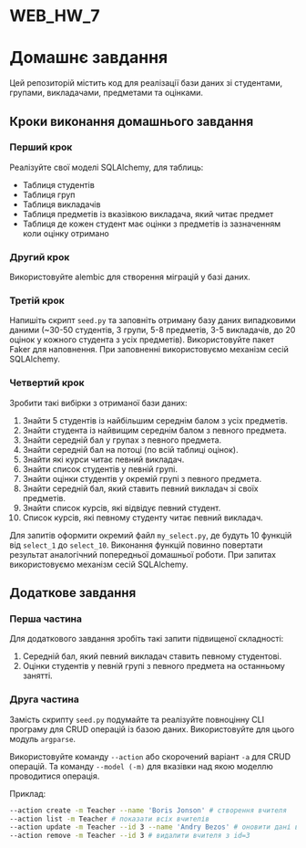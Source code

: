 # WEB_HW_7
# Домашнє завдання

Цей репозиторій містить код для реалізації бази даних зі студентами, групами, викладачами, предметами та оцінками.

## Кроки виконання домашнього завдання

### Перший крок

Реалізуйте свої моделі SQLAlchemy, для таблиць:

- Таблиця студентів
- Таблиця груп
- Таблиця викладачів
- Таблиця предметів із вказівкою викладача, який читає предмет
- Таблиця де кожен студент має оцінки з предметів із зазначенням коли оцінку отримано

### Другий крок

Використовуйте alembic для створення міграцій у базі даних.

### Третій крок

Напишіть скрипт `seed.py` та заповніть отриману базу даних випадковими даними (~30-50 студентів, 3 групи, 5-8 предметів, 3-5 викладачів, до 20 оцінок у кожного студента з усіх предметів). Використовуйте пакет Faker для наповнення. При заповненні використовуємо механізм сесій SQLAlchemy.

### Четвертий крок

Зробити такі вибірки з отриманої бази даних:

1. Знайти 5 студентів із найбільшим середнім балом з усіх предметів.
2. Знайти студента із найвищим середнім балом з певного предмета.
3. Знайти середній бал у групах з певного предмета.
4. Знайти середній бал на потоці (по всій таблиці оцінок).
5. Знайти які курси читає певний викладач.
6. Знайти список студентів у певній групі.
7. Знайти оцінки студентів у окремій групі з певного предмета.
8. Знайти середній бал, який ставить певний викладач зі своїх предметів.
9. Знайти список курсів, які відвідує певний студент.
10. Список курсів, які певному студенту читає певний викладач.

Для запитів оформити окремий файл `my_select.py`, де будуть 10 функцій від `select_1` до `select_10`. Виконання функцій повинно повертати результат аналогічний попередньої домашньої роботи. При запитах використовуємо механізм сесій SQLAlchemy.

## Додаткове завдання

### Перша частина

Для додаткового завдання зробіть такі запити підвищеної складності:

1. Середній бал, який певний викладач ставить певному студентові.
2. Оцінки студентів у певній групі з певного предмета на останньому занятті.

### Друга частина

Замість скрипту `seed.py` подумайте та реалізуйте повноцінну CLI програму для CRUD операцій із базою даних. Використовуйте для цього модуль `argparse`.

Використовуйте команду `--action` або скорочений варіант `-a` для CRUD операцій. Та команду `--model (-m)` для вказівки над якою моделлю проводитися операція.

Приклад:

```bash
--action create -m Teacher --name 'Boris Jonson' # створення вчителя
--action list -m Teacher # показати всіх вчителів
--action update -m Teacher --id 3 --name 'Andry Bezos' # оновити дані вчителя з id=3
--action remove -m Teacher --id 3 # видалити вчителя з id=3
